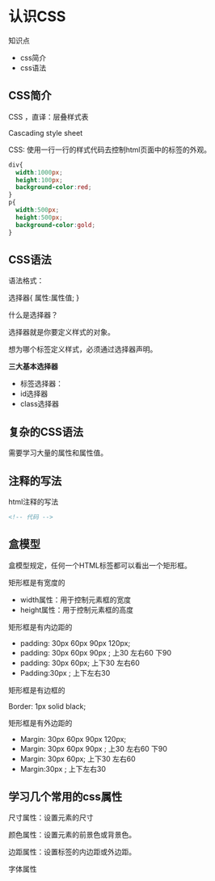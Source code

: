 # 认识CSS

知识点

- css简介
- css语法



## CSS简介

CSS ，直译：层叠样式表

Cascading style sheet

CSS: 使用一行一行的样式代码去控制html页面中的标签的外观。

```css
div{
  width:1000px;
  height:100px;
  background-color:red;
}
p{
  width:500px;
  height:500px;
  background-color:gold;
}
```

## CSS语法

语法格式：

选择器{ 属性:属性值; }

什么是选择器？

选择器就是你要定义样式的对象。

想为哪个标签定义样式，必须通过选择器声明。

**三大基本选择器**

- 标签选择器：
- id选择器
- class选择器

## 复杂的CSS语法

需要学习大量的属性和属性值。



## 注释的写法

html注释的写法

```html
<!-- 代码 -->
```



## 盒模型

盒模型规定，任何一个HTML标签都可以看出一个矩形框。

矩形框是有宽度的

- width属性：用于控制元素框的宽度
- height属性：用于控制元素框的高度

矩形框是有内边距的

- padding: 30px 60px 90px 120px;
- padding: 30px 60px 90px ;  上30  左右60  下90
- padding: 30px 60px;  上下30  左右60
- Padding:30px ;  上下左右30

矩形框是有边框的

Border: 1px solid black;

矩形框是有外边距的

- Margin: 30px 60px 90px 120px;
- Margin: 30px 60px 90px ;  上30  左右60  下90
- Margin: 30px 60px;  上下30  左右60
- Margin:30px ;  上下左右30

## 学习几个常用的css属性

尺寸属性：设置元素的尺寸



颜色属性：设置元素的前景色或背景色。



边距属性：设置标签的内边距或外边距。



字体属性

